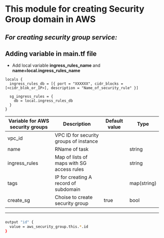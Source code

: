 # **This module for creating Security Group domain in AWS**

## ***For creating security group service:***

## Adding variable in main.tf file 
- Add local variable **ingress_rules_name** and **name=local.ingress_rules_name**

```
locals {
  ingress_rules_db = [{ port = "XXXXXX", cidr_blocks = [<cidr_blok_or_IP>], description = "Name_of_security_rule" }]

  sg_ingress_rules = {
    db = local.ingress_rules_db
  }
}
```


| Variable for AWS security groups  | Description                                   | Default value   | Type        |
| ----------------------------------|-----------------------------------------------|-----------------| ------------|
|vpc_id                             | VPC ID for security groups of instance        |                 |             |     
|name                               | RName of task                                 |                 | string      |
|ingress_rules                      | Map of lists of maps with SG access rules     |                 | string      |
|tags                               | IP for creating A record of subdomain         |                 | map(string) |
|create_sg                          | Choise to create security group               | true            | bool        | 




----

###
```bash
output "id" {
  value = aws_security_group.this.*.id
}
```